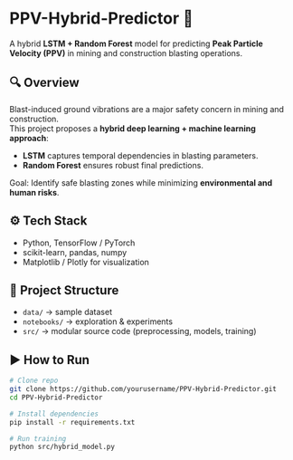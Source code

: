 # PPV-Hybrid-Predictor 🚀
A hybrid **LSTM + Random Forest** model for predicting **Peak Particle Velocity (PPV)** in mining and construction blasting operations.

## 🔍 Overview
Blast-induced ground vibrations are a major safety concern in mining and construction.  
This project proposes a **hybrid deep learning + machine learning approach**:
- **LSTM** captures temporal dependencies in blasting parameters.
- **Random Forest** ensures robust final predictions.

Goal: Identify safe blasting zones while minimizing **environmental and human risks**.

## ⚙️ Tech Stack
- Python, TensorFlow / PyTorch
- scikit-learn, pandas, numpy
- Matplotlib / Plotly for visualization

## 📂 Project Structure
- `data/` → sample dataset  
- `notebooks/` → exploration & experiments  
- `src/` → modular source code (preprocessing, models, training)  

## ▶️ How to Run
```bash
# Clone repo
git clone https://github.com/yourusername/PPV-Hybrid-Predictor.git
cd PPV-Hybrid-Predictor

# Install dependencies
pip install -r requirements.txt

# Run training
python src/hybrid_model.py

